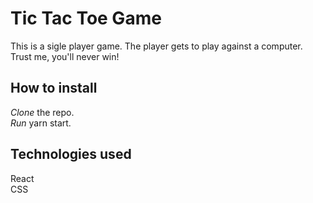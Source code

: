 # Tic Tac Toe Game

This is a sigle player game. The player gets to play against a computer.
Trust me, you'll never win!

## How to install

*Clone* the repo.  
*Run* yarn start.

## Technologies used

React  
CSS

